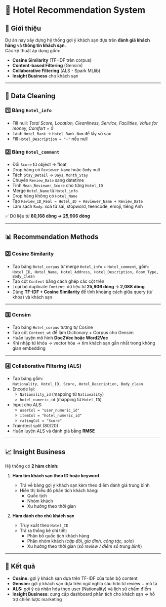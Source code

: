 # 🏨 Hotel Recommendation System

## 📌 Giới thiệu
Dự án này xây dựng hệ thống gợi ý khách sạn dựa trên **đánh giá khách hàng** và **thông tin khách sạn**.  
Các kỹ thuật áp dụng gồm:

- **Cosine Similarity** (TF-IDF trên corpus)  
- **Content-based Filtering** (Gensim)  
- **Collaborative Filtering** (ALS - Spark MLlib)  
- **Insight Business** cho khách sạn  

---

## 🧹 Data Cleaning

### 1️⃣ Bảng `Hotel_info`
- Fill null: *Total Score, Location, Cleanliness, Service, Facilities, Value for money, Comfort = 0*  
- Tách `Hotel_Rank` → `Hotel_Rank_Num` để lấy số sao  
- Fill `Hotel_Description = "-"` nếu null  

### 2️⃣ Bảng `Hotel_comment`
- Đổi `Score` từ object → float  
- Drop hàng có `Reviewer_Name` hoặc `Body` null  
- Tách `Stay_Detail` → `Days`, `Month_Stay`  
- Chuyển `Review_Date` sang datetime  
- Tính `Mean_Reviewer_Score` cho từng `Hotel_ID`  
- Merge `Hotel_Name` từ `Hotel_info`  
- Drop hàng không có `Hotel_Name`  
- Tạo `Review_ID_Real = Hotel_ID + Reviewer_Name + Review_Date`  
- Làm sạch `Body`: xoá từ sai, stopword, teencode, emoji, tiếng Anh  

✅ Dữ liệu từ **80,168 dòng → 25,906 dòng**

---

## 📊 Recommendation Methods

### 2️⃣ Cosine Similarity
- Tạo bảng `Hotel_corpus` từ merge `Hotel_info` + `Hotel_comment`, gồm:  
  `Hotel_ID, Hotel_Name, Hotel_Address, Hotel_Description, Room_Type, Body_Clean`  
- Tạo cột `Content` bằng cách ghép các cột trên  
- Loại bỏ duplicate `Content`: dữ liệu từ **25,906 dòng → 2,088 dòng**  
- Dùng **TF-IDF + Cosine Similarity** để tính khoảng cách giữa query (từ khóa) và khách sạn  

---

### 3️⃣ Gensim
- Tạo bảng `Hotel_corpus` tương tự Cosine  
- Tạo cột `Content_wt` để làm Dictionary + Corpus cho Gensim  
- Huấn luyện mô hình **Doc2Vec hoặc Word2Vec**  
- Khi nhập từ khóa → vector hóa → tìm khách sạn gần nhất trong không gian embedding  

---

### 4️⃣ Collaborative Filtering (ALS)
- Tạo bảng gồm:  
  `Nationality, Hotel_ID, Score, Hotel_Description, Body_clean`  
- Encode lại:  
  - `Nationality_id` (mapping từ `Nationality`)  
  - `hotel_numeric_id` (mapping từ `Hotel_ID`)  
- Input cho ALS:  
  - `userCol = "user_numeric_id"`  
  - `itemCol = "hotel_numeric_id"`  
  - `ratingCol = "Score"`  
- Train/test split (80/20)  
- Huấn luyện ALS và đánh giá bằng **RMSE**  

---

## 📈 Insight Business

Hệ thống có **2 hàm chính**:

1. **Hàm tìm khách sạn theo ID hoặc keyword**
   - Trả về bảng gợi ý khách sạn kèm theo điểm đánh giá trung bình  
   - Hiển thị biểu đồ phân tích khách hàng:  
     - Quốc tịch  
     - Nhóm khách  
     - Xu hướng theo thời gian  

2. **Hàm dành cho chủ khách sạn**
   - Truy xuất theo `Hotel_ID`  
   - Trả ra thống kê chi tiết:  
     - Phân bố quốc tịch khách hàng  
     - Phân nhóm khách (*cặp đôi, gia đình, công tác, solo*)  
     - Xu hướng theo thời gian (*số review / điểm số trung bình*)  

---

## 📂 Kết quả
- **Cosine:** gợi ý khách sạn dựa trên TF-IDF của toàn bộ content  
- **Gensim:** gợi ý khách sạn dựa trên ngữ nghĩa sâu hơn từ review + mô tả  
- **ALS:** gợi ý cá nhân hóa theo user (Nationality) và lịch sử chấm điểm  
- **Insight Business:** cung cấp dashboard phân tích cho khách sạn → hỗ trợ chiến lược marketing  
